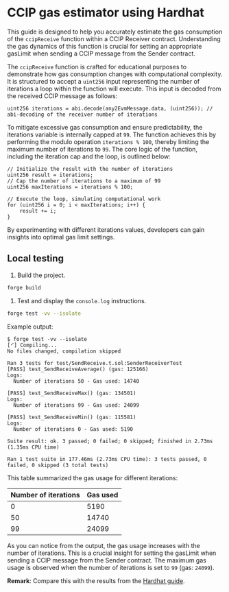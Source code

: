 # CCIP gas estimator using Hardhat

This guide is designed to help you accurately estimate the gas consumption of the `ccipReceive` function within a CCIP Receiver contract. Understanding the gas dynamics of this function is crucial for setting an appropriate gasLimit when sending a CCIP message from the Sender contract.

The `ccipReceive` function is crafted for educational purposes to demonstrate how gas consumption changes with computational complexity. It is structured to accept a `uint256` input representing the number of iterations a loop within the function will execute. This input is decoded from the received CCIP message as follows:

```solidity
uint256 iterations = abi.decode(any2EvmMessage.data, (uint256)); // abi-decoding of the receiver number of iterations
```

To mitigate excessive gas consumption and ensure predictability, the iterations variable is internally capped at `99`. The function achieves this by performing the modulo operation `iterations % 100`, thereby limiting the maximum number of iterations to `99`. The core logic of the function, including the iteration cap and the loop, is outlined below:

```solidity
// Initialize the result with the number of iterations
uint256 result = iterations;
// Cap the number of iterations to a maximum of 99
uint256 maxIterations = iterations % 100;

// Execute the loop, simulating computational work
for (uint256 i = 0; i < maxIterations; i++) {
    result += i;
}
```

By experimenting with different iterations values, developers can gain insights into optimal gas limit settings.

## Local testing

1. Build the project.

```bash
forge build
```

1. Test and display the `console.log` instructions.

```bash
forge test -vv --isolate
```

Example output:

```text
$ forge test -vv --isolate
[⠊] Compiling...
No files changed, compilation skipped

Ran 3 tests for test/SendReceive.t.sol:SenderReceiverTest
[PASS] test_SendReceiveAverage() (gas: 125166)
Logs:
  Number of iterations 50 - Gas used: 14740

[PASS] test_SendReceiveMax() (gas: 134501)
Logs:
  Number of iterations 99 - Gas used: 24099

[PASS] test_SendReceiveMin() (gas: 115581)
Logs:
  Number of iterations 0 - Gas used: 5190

Suite result: ok. 3 passed; 0 failed; 0 skipped; finished in 2.73ms (1.35ms CPU time)

Ran 1 test suite in 177.46ms (2.73ms CPU time): 3 tests passed, 0 failed, 0 skipped (3 total tests)
```

This table summarized the gas usage for different iterations:

| Number of iterations | Gas used |
| -------------------- | -------- |
| 0                    | 5190     |
| 50                   | 14740    |
| 99                   | 24099    |

As you can notice from the output, the gas usage increases with the number of iterations. This is a crucial insight for setting the gasLimit when sending a CCIP message from the Sender contract. The maximum gas usage is observed when the number of iterations is set to `99` (gas: `24099`).

**Remark**: Compare this with the results from the [Hardhat guide](../hardhat/README.md).
